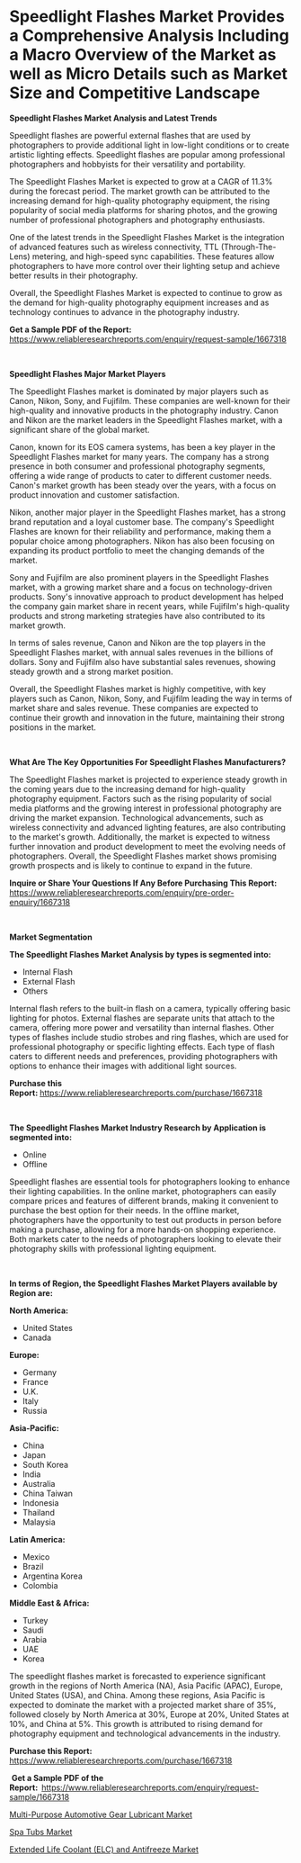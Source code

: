 <p><h1>Speedlight Flashes Market Provides a Comprehensive Analysis Including a Macro Overview of the Market as well as Micro Details such as Market Size and Competitive Landscape</h1></p><p><strong>Speedlight Flashes Market Analysis and Latest Trends</strong></p>
<p><p>Speedlight flashes are powerful external flashes that are used by photographers to provide additional light in low-light conditions or to create artistic lighting effects. Speedlight flashes are popular among professional photographers and hobbyists for their versatility and portability.</p><p>The Speedlight Flashes Market is expected to grow at a CAGR of 11.3% during the forecast period. The market growth can be attributed to the increasing demand for high-quality photography equipment, the rising popularity of social media platforms for sharing photos, and the growing number of professional photographers and photography enthusiasts.</p><p>One of the latest trends in the Speedlight Flashes Market is the integration of advanced features such as wireless connectivity, TTL (Through-The-Lens) metering, and high-speed sync capabilities. These features allow photographers to have more control over their lighting setup and achieve better results in their photography.</p><p>Overall, the Speedlight Flashes Market is expected to continue to grow as the demand for high-quality photography equipment increases and as technology continues to advance in the photography industry.</p></p>
<p><strong>Get a Sample PDF of the Report:&nbsp;</strong> <a href="https://www.reliableresearchreports.com/enquiry/request-sample/1667318">https://www.reliableresearchreports.com/enquiry/request-sample/1667318</a></p>
<p>&nbsp;</p>
<p><strong>Speedlight Flashes Major Market Players</strong></p>
<p><p>The Speedlight Flashes market is dominated by major players such as Canon, Nikon, Sony, and Fujifilm. These companies are well-known for their high-quality and innovative products in the photography industry. Canon and Nikon are the market leaders in the Speedlight Flashes market, with a significant share of the global market.</p><p>Canon, known for its EOS camera systems, has been a key player in the Speedlight Flashes market for many years. The company has a strong presence in both consumer and professional photography segments, offering a wide range of products to cater to different customer needs. Canon's market growth has been steady over the years, with a focus on product innovation and customer satisfaction.</p><p>Nikon, another major player in the Speedlight Flashes market, has a strong brand reputation and a loyal customer base. The company's Speedlight Flashes are known for their reliability and performance, making them a popular choice among photographers. Nikon has also been focusing on expanding its product portfolio to meet the changing demands of the market.</p><p>Sony and Fujifilm are also prominent players in the Speedlight Flashes market, with a growing market share and a focus on technology-driven products. Sony's innovative approach to product development has helped the company gain market share in recent years, while Fujifilm's high-quality products and strong marketing strategies have also contributed to its market growth.</p><p>In terms of sales revenue, Canon and Nikon are the top players in the Speedlight Flashes market, with annual sales revenues in the billions of dollars. Sony and Fujifilm also have substantial sales revenues, showing steady growth and a strong market position.</p><p>Overall, the Speedlight Flashes market is highly competitive, with key players such as Canon, Nikon, Sony, and Fujifilm leading the way in terms of market share and sales revenue. These companies are expected to continue their growth and innovation in the future, maintaining their strong positions in the market.</p></p>
<p>&nbsp;</p>
<p><strong>What Are The Key Opportunities For Speedlight Flashes Manufacturers?</strong></p>
<p><p>The Speedlight Flashes market is projected to experience steady growth in the coming years due to the increasing demand for high-quality photography equipment. Factors such as the rising popularity of social media platforms and the growing interest in professional photography are driving the market expansion. Technological advancements, such as wireless connectivity and advanced lighting features, are also contributing to the market's growth. Additionally, the market is expected to witness further innovation and product development to meet the evolving needs of photographers. Overall, the Speedlight Flashes market shows promising growth prospects and is likely to continue to expand in the future.</p></p>
<p><strong>Inquire or Share Your Questions If Any Before Purchasing This Report:</strong> <a href="https://www.reliableresearchreports.com/enquiry/pre-order-enquiry/1667318">https://www.reliableresearchreports.com/enquiry/pre-order-enquiry/1667318</a></p>
<p>&nbsp;</p>
<p><strong>Market Segmentation</strong></p>
<p><strong>The Speedlight Flashes Market Analysis by types is segmented into:</strong></p>
<p><ul><li>Internal Flash</li><li>External Flash</li><li>Others</li></ul></p>
<p><p>Internal flash refers to the built-in flash on a camera, typically offering basic lighting for photos. External flashes are separate units that attach to the camera, offering more power and versatility than internal flashes. Other types of flashes include studio strobes and ring flashes, which are used for professional photography or specific lighting effects. Each type of flash caters to different needs and preferences, providing photographers with options to enhance their images with additional light sources.</p></p>
<p><strong>Purchase this Report:&nbsp;</strong><a href="https://www.reliableresearchreports.com/purchase/1667318">https://www.reliableresearchreports.com/purchase/1667318</a></p>
<p>&nbsp;</p>
<p><strong>The Speedlight Flashes Market Industry Research by Application is segmented into:</strong></p>
<p><ul><li>Online</li><li>Offline</li></ul></p>
<p><p>Speedlight flashes are essential tools for photographers looking to enhance their lighting capabilities. In the online market, photographers can easily compare prices and features of different brands, making it convenient to purchase the best option for their needs. In the offline market, photographers have the opportunity to test out products in person before making a purchase, allowing for a more hands-on shopping experience. Both markets cater to the needs of photographers looking to elevate their photography skills with professional lighting equipment.</p></p>
<p>&nbsp;</p>
<p><strong>In terms of Region, the Speedlight Flashes Market Players available by Region are:</strong></p>
<p>
    <p> <strong> North America: </strong>
        <ul>
            <li>United States</li>
            <li>Canada</li>
        </ul>
        </p> 
    <p> <strong> Europe: </strong>
        <ul>
            <li>Germany</li>
            <li>France</li>
            <li>U.K.</li>
            <li>Italy</li>
            <li>Russia</li>
        </ul>
        </p> 
    <p> <strong> Asia-Pacific: </strong>
        <ul>
            <li>China</li>
            <li>Japan</li>
            <li>South Korea</li>
            <li>India</li>
            <li>Australia</li>
            <li>China Taiwan</li>
            <li>Indonesia</li>
            <li>Thailand</li>
            <li>Malaysia</li>
        </ul>
        </p> 
    <p> <strong> Latin America: </strong>
        <ul>
            <li>Mexico</li>
            <li>Brazil</li>
            <li>Argentina Korea</li>
            <li>Colombia</li>
        </ul>
        </p> 
    <p> <strong> Middle East & Africa: </strong>
        <ul>
            <li>Turkey</li>
            <li>Saudi</li>
            <li>Arabia</li>
            <li>UAE</li>
            <li>Korea</li>
        </ul>
    </p>
    </p>
<p><p>The speedlight flashes market is forecasted to experience significant growth in the regions of North America (NA), Asia Pacific (APAC), Europe, United States (USA), and China. Among these regions, Asia Pacific is expected to dominate the market with a projected market share of 35%, followed closely by North America at 30%, Europe at 20%, United States at 10%, and China at 5%. This growth is attributed to rising demand for photography equipment and technological advancements in the industry.</p></p>
<p><strong>Purchase this Report: </strong><a href="https://www.reliableresearchreports.com/purchase/1667318">https://www.reliableresearchreports.com/purchase/1667318</a></p>
<p>&nbsp;<strong>Get a Sample PDF of the Report:&nbsp;&nbsp;</strong><a href="https://www.reliableresearchreports.com/enquiry/request-sample/1667318">https://www.reliableresearchreports.com/enquiry/request-sample/1667318</a></p>
<p><strong></strong></p>
<p><p><a href="https://forested-sushi-9b0.notion.site/Multi-Purpose-Automotive-Gear-Lubricant-Market-Research-Report-Unlocks-Analysis-on-the-Market-Financ-7dece402d0a44d22b1762d552408621b">Multi-Purpose Automotive Gear Lubricant Market</a></p><p><a href="https://github.com/Chiragrp22/Market-Research-Report-List-3/blob/main/spa-tubs-market.md">Spa Tubs Market</a></p><p><a href="https://lydian-appliance-61d.notion.site/Extended-Life-Coolant-ELC-and-Antifreeze-Market-Research-Report-Forecasted-for-Period-from-2024--1a3a1d1276af441cb5a66818eca7190f">Extended Life Coolant (ELC) and Antifreeze Market</a></p></p>